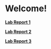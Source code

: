 # Welcome! </br>

[**Lab Report 1**](https://lindseyrapp.github.io/cse15l-lab-reports/LabReport1) </br>

[**Lab Report 2**](https://lindseyrapp.github.io/cse15l-lab-reports/LabReport2) </br>

[**Lab Report 3**](https://lindseyrapp.github.io/cse15l-lab-reports/LabReport3) </br>

